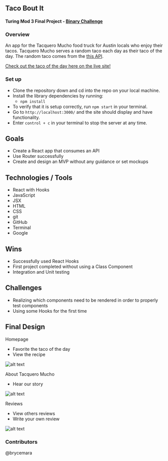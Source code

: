 ## Taco Bout It 
#### Turing Mod 3 Final Project - [Binary Challenge](https://frontend.turing.io/projects/module-3/binary-challenge.html)

### Overview
An app for the Tacquero Mucho food truck for Austin locals who enjoy their tacos. Tacquero Mucho serves a random taco each day as their taco of the day. The random taco comes from the [this API](https://github.com/evz/tacofancy-api).

[Check out the taco of the day here on the live site!]()

### Set up
- Clone the repository down and cd into the repo on your local machine.
- Install the library dependencies by running:
    - `npm install`
- To verify that it is setup correctly, run `npm start` in your terminal.
- Go to `http://localhost:3000/` and the site should display and have functionality.
- Enter `control + c` in your terminal to stop the server at any time.

## Goals
- Create a React app that consumes an API 
- Use Router successfully 
- Create and design an MVP without any guidance or set mockups

## Technologies / Tools
- React with Hooks
- JavaScript
- JSX
- HTML
- CSS
- git
- GitHub
- Terminal
- Google

## Wins
- Successfully used React Hooks
- First project completed without using a Class Component
- Integration and Unit testing

## Challenges 
- Realizing which components need to be rendered in order to properly test components
- Using some Hooks for the first time 

## Final Design 

Homepage
- Favorite the taco of the day
- View the recipe

![alt text](https://media.giphy.com/media/i79vwaa2ZyhEHWdc73/giphy.gif)

About Tacquero Mucho
- Hear our story

![alt text](https://media.giphy.com/media/PHzUGsmNg60r8VKz3C/giphy.gif)

Reviews
- View others reviews
- Write your own review

![alt text](https://media.giphy.com/media/LdN8uVi84I8nNfX159/giphy.gif)


### Contributors
@brycemara